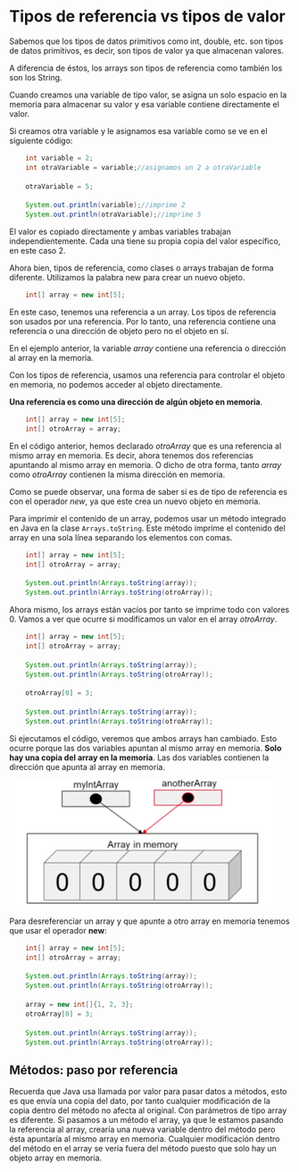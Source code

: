 # Tipos de referencia vs tipos de valor

Sabemos que los tipos de datos primitivos como int, double, etc. son tipos de datos primitivos, es decir, son tipos de valor ya que almacenan valores.

A diferencia de éstos, los arrays son tipos de referencia como también los son los String.

Cuando creamos una variable de tipo valor, se asigna un solo espacio en la memoria para almacenar su valor y esa variable contiene directamente el valor.

Si creamos otra variable y le asignamos esa variable como se ve en el siguiente código:

```java
    int variable = 2;
    int otraVariable = variable;//asignamos un 2 a otraVariable

    otraVariable = 5;

    System.out.println(variable);//imprime 2
    System.out.println(otraVariable);//imprime 5
```

El valor es copiado directamente y ambas variables trabajan independientemente. Cada una tiene su propia copia del valor específico, en este caso 2.

Ahora bien, tipos de referencia, como clases o arrays trabajan de forma diferente. Utilizamos la palabra new para crear un nuevo objeto.

```java
    int[] array = new int[5];
```

En este caso, tenemos una referencia a un array. Los tipos de referencia son usados por una referencia. Por lo tanto, una referencia contiene una referencia o una dirección de objeto pero no el objeto en sí.

En el ejemplo anterior, la variable _array_ contiene una referencia o dirección al array en la memoria.

Con los tipos de referencia, usamos una referencia para controlar el objeto en memoria, no podemos acceder al objeto directamente.

**Una referencia es como una dirección de algún objeto en memoria**.

```java
    int[] array = new int[5];
    int[] otroArray = array;
```

En el código anterior, hemos declarado _otroArray_ que es una referencia al mismo array en memoria. Es decir, ahora tenemos dos referencias apuntando al mismo array en memoria.
O dicho de otra forma, tanto _array_ como _otroArray_ contienen la misma dirección en memoria.

Como se puede observar, una forma de saber si es de tipo de referencia es con el operador *new*, ya que este crea un nuevo objeto en memoria.

Para imprimir el contenido de un array, podemos usar un método integrado en Java en la clase `Arrays.toString`. Este método imprime el contenido del array en una sola línea separando los elementos con comas.

```java
    int[] array = new int[5];
    int[] otroArray = array;

    System.out.println(Arrays.toString(array));
    System.out.println(Arrays.toString(otroArray));
```

Ahora mismo, los arrays están vacíos por tanto se imprime todo con valores 0. Vamos a ver que ocurre si modificamos un valor en el array _otroArray_.

```java
    int[] array = new int[5];
    int[] otroArray = array;

    System.out.println(Arrays.toString(array));
    System.out.println(Arrays.toString(otroArray));

    otroArray[0] = 3;

    System.out.println(Arrays.toString(array));
    System.out.println(Arrays.toString(otroArray));
```

Si ejecutamos el código, veremos que ambos arrays han cambiado. Esto ocurre porque las dos variables apuntan al mismo array en memoria. **Solo hay una copia del array en la memoria**. Las dos variables contienen la dirección que apunta al array en memoria.

![Arrays](../img/ud4/referencetype.png)

Para desreferenciar un array y que apunte a otro array en memoria tenemos que usar el operador **new**:

```java
    int[] array = new int[5];
    int[] otroArray = array;

    System.out.println(Arrays.toString(array));
    System.out.println(Arrays.toString(otroArray));

    array = new int[]{1, 2, 3};
    otroArray[0] = 3;

    System.out.println(Arrays.toString(array));
    System.out.println(Arrays.toString(otroArray));
```

## Métodos: paso por referencia

Recuerda que Java usa llamada por valor para pasar datos a métodos, esto es que envía una copia del dato, por tanto cualquier modificación de la copia dentro del método no afecta al original. Con parámetros de tipo array es diferente. Si pasamos a un método el array, ya que le estamos pasando la referencia al array, crearía una nueva variable dentro del método pero ésta apuntaría al mismo array en memoria. Cualquier modificación dentro del método en el array se vería fuera del método puesto que solo hay un objeto array en memoria.
